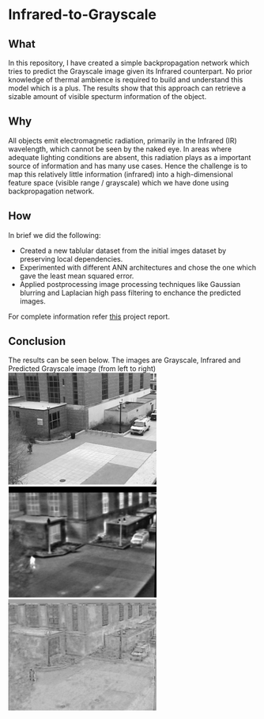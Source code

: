 # Infrared-to-Grayscale

## What

In this repository, I have created a simple backpropagation network which tries to predict the Grayscale image given its Infrared counterpart.
No prior knowledge of thermal ambience is required to build and understand this model which is a plus.
The results show that this approach can retrieve a sizable amount of visible specturm information of the object.

## Why

All objects emit electromagnetic radiation, primarily in the Infrared (IR) wavelength, which cannot be seen by the naked eye. In areas where adequate lighting 
conditions are absent, this radiation plays as a important source of information and has many use cases. Hence the challenge is to map this relatively
little information (infrared) into a high-dimensional feature space (visible range / grayscale) which we have done using backpropagation network.

## How

In brief we did the following:
- Created a new tablular dataset from the initial imges dataset by preserving local dependencies.
- Experimented with different ANN architectures and chose the one which gave the least mean squared error.
- Applied postprocessing image processing techniques like Gaussian blurring and Laplacian high pass filtering to enchance the predicted images.    


For complete information refer [this](Report.pdf) project report.

## Conclusion

The results can be seen below. The images are Grayscale, Infrared and Predicted Grayscale image (from left to right)   
<img src='Images/Gray.png' width=300>
<img src='Images/Thermal.png' width=300>
<img src='Images/Recon.png' width=300>
